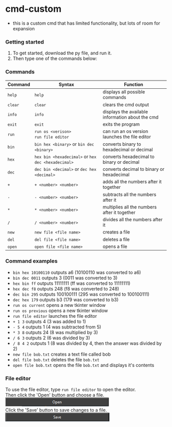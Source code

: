 # cmd-custom
- this is a custom cmd that has limited functionality, but lots of room for expansion

### Getting started
1. To get started, download the py file, and run it.
2. Then type one of the commands below:
   
### Commands
  
Command|Syntax|Function
-------|------|--------
`help`|`help`|displays all possible commands
`clear`|`clear`|clears the cmd output
`info`|`info`|displays the available information about the cmd
`exit`|`exit`|exits the program
`run`|`run os <verison>`<br>`run file editor`|can run an os version<br>launches the file editor
`bin`|`bin hex <binary>`  or  `bin dec <binary>`|converts binary to hexadecimal or decimal
`hex`|`hex bin <hexadecimal>` or `hex dec <hexadecimal>`|converts hexadecimal to binary or decimal
`dec`|`dec bin <decimal>`  or  `dec hex <decimal>`|converts decimal to binary or hexadecimal
`+`|`+ <number> <number>`|adds all the numbers after it together
`-`|`- <number> <number>`|subtracts all the numbers after it
`*`|`* <number> <number>`|multiplies all the numbers after it together
`/`|`/ <number> <number>`|divides all the numbers after it
`new`|`new file <file name>`|creates a file
`del`|`del file <file name>`|deletes a file
`open`|`open file <file name>`|opens a file

### Command examples
- `bin hex 10100110` outputs a6 (10100110 was converted to a6)
- `bin dec 0011` outputs 3 (0011 was converted to 3)
- `hex bin ff` outputs 11111111 (ff was converted to 11111111)
- `hex dec f8` outputs 248 (f8 was converted to 248)
- `dec bin 295` outputs 100100111 (295 was converted to 100100111)
- `dec hex 179` outputs b3 (179 was converted to b3)
- `run os current` opens a new tkinter window
- `run os previous` opens a new tkinter window
- `run file editor` launches the file editor
- `+ 1 3` outputs 4 (3 was added to 1)
- `- 5 4` outputs 1 (4 was subtracted from 5)
- `* 3 8` outputs 24 (8 was multiplied by 3)
- `/ 6 3` outputs 2 (6 was divided by 3)
- `/ 8 4 2` outputs 1 (8 was divided by 4, then the answer was divided by 2)
- `new file bob.txt` creates a text file called bob
- `del file bob.txt` deletes the file `bob.txt`
- `open file bob.txt` opens the file `bob.txt` and displays it's contents

### File editor
To use the file editor, type `run file editor` to open the editor.  
Then click the 'Open' button and choose a file.  
![alt text](https://github.com/michael-gif/cmd-custom/blob/master/other/open_button.png "open")  
Click the 'Save' button to save changes to a file.  
![alt text](https://github.com/michael-gif/cmd-custom/blob/master/other/save_button.png "save")
